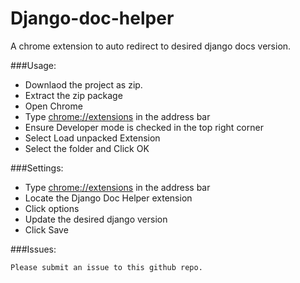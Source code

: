 Django-doc-helper
=================

A chrome extension to auto redirect to desired django docs version. 

###Usage:
- Downlaod the project as zip.
- Extract the zip package
- Open Chrome
- Type [chrome://extensions](chrome://extensions "chrome extensions manager") in the address bar
- Ensure Developer mode is checked in the top right corner
- Select Load unpacked Extension
- Select the folder and Click OK

###Settings:
- Type [chrome://extensions](chrome://extensions "chrome extensions manager") in the address bar
- Locate the Django Doc Helper extension
- Click options
- Update the desired django version
- Click Save

###Issues:

	Please submit an issue to this github repo.